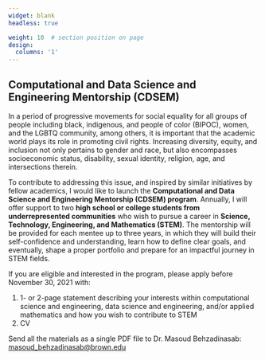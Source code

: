 ```yaml
---
widget: blank
headless: true

weight: 10  # section position on page
design:
  columns: '1'
---
```


## **Computational and Data Science and Engineering Mentorship (CDSEM)**

In a period of progressive movements for social equality for all groups of people including black, indigenous, and people of color (BIPOC), women, and the LGBTQ community, among others, it is important that the academic world plays its role in promoting civil rights. Increasing diversity, equity, and inclusion not only pertains to gender and race, but also encompasses socioeconomic status, disability, sexual identity, religion, age, and intersections therein. 

To contribute to addressing this issue, and inspired by similar initiatives by fellow academics, I would like to launch the **Computational and Data Science and Engineering Mentorship (CDSEM) program**. Annually, I will offer support to two **high school or college students from underrepresented communities** who wish to pursue a career in **Science, Technology, Engineering, and Mathematics (STEM)**. The mentorship will be provided for each mentee up to three years, in which they will build their self-confidence and understanding, learn how to define clear goals, and eventually, shape a proper portfolio and prepare for an impactful journey in STEM fields.

If you are eligible and interested in the program, please apply before November 30, 2021 with:
1. 1- or 2-page statement describing your interests within computational science and engineering, data science and engineering, and/or applied mathematics and how you wish to contribute to STEM
2. CV

Send all the materials as a single PDF file to Dr. Masoud Behzadinasab: masoud_behzadinasab@brown.edu

